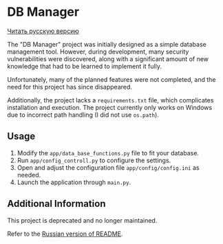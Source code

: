 # DB Manager

[Читать русскую версию](README.ru.md)

The "DB Manager" project was initially designed as a simple database management tool. However, during development, many security vulnerabilities were discovered, along with a significant amount of new knowledge that had to be learned to implement it fully.

Unfortunately, many of the planned features were not completed, and the need for this project has since disappeared.

Additionally, the project lacks a `requirements.txt` file, which complicates installation and execution. The project currently only works on Windows due to incorrect path handling (I did not use `os.path`).

## Usage

1. Modify the `app/data_base_functions.py` file to fit your database.
2. Run `app/config_controll.py` to configure the settings.
3. Open and adjust the configuration file `app/config/config.ini` as needed.
4. Launch the application through `main.py`.

## Additional Information

This project is deprecated and no longer maintained.

Refer to the [Russian version of README](readme.ru.md).
